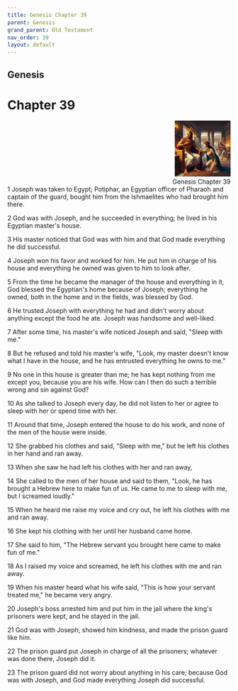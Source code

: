 ```yaml
---
title: Genesis Chapter 39
parent: Genesis
grand_parent: Old Testament
nav_order: 39
layout: default
---
```


## Genesis

# Chapter 39

<div style="clear: both; text-align: right;">
    <img src="/assets/Image/Genesis/500/39.jpg" alt="Genesis Chapter 39" class="chapter-image" style="max-width: 25%; height: auto;"/>
    <figcaption style="font-size: 14px;">Genesis Chapter 39</figcaption>
</div>
1 Joseph was taken to Egypt; Potiphar, an Egyptian officer of Pharaoh and captain of the guard, bought him from the Ishmaelites who had brought him there.

2 God was with Joseph, and he succeeded in everything; he lived in his Egyptian master's house.

3 His master noticed that God was with him and that God made everything he did successful.

4 Joseph won his favor and worked for him. He put him in charge of his house and everything he owned was given to him to look after.

5 From the time he became the manager of the house and everything in it, God blessed the Egyptian's home because of Joseph; everything he owned, both in the home and in the fields, was blessed by God.

6 He trusted Joseph with everything he had and didn't worry about anything except the food he ate. Joseph was handsome and well-liked.

7 After some time, his master's wife noticed Joseph and said, "Sleep with me."

8 But he refused and told his master's wife, "Look, my master doesn't know what I have in the house, and he has entrusted everything he owns to me."

9 No one in this house is greater than me; he has kept nothing from me except you, because you are his wife. How can I then do such a terrible wrong and sin against God?

10 As she talked to Joseph every day, he did not listen to her or agree to sleep with her or spend time with her.

11 Around that time, Joseph entered the house to do his work, and none of the men of the house were inside.

12 She grabbed his clothes and said, "Sleep with me," but he left his clothes in her hand and ran away.

13 When she saw he had left his clothes with her and ran away,

14 She called to the men of her house and said to them, "Look, he has brought a Hebrew here to make fun of us. He came to me to sleep with me, but I screamed loudly."

15 When he heard me raise my voice and cry out, he left his clothes with me and ran away.

16 She kept his clothing with her until her husband came home.

17 She said to him, "The Hebrew servant you brought here came to make fun of me."

18 As I raised my voice and screamed, he left his clothes with me and ran away.

19 When his master heard what his wife said, "This is how your servant treated me," he became very angry.

20 Joseph's boss arrested him and put him in the jail where the king's prisoners were kept, and he stayed in the jail.

21 God was with Joseph, showed him kindness, and made the prison guard like him.

22 The prison guard put Joseph in charge of all the prisoners; whatever was done there, Joseph did it.

23 The prison guard did not worry about anything in his care; because God was with Joseph, and God made everything Joseph did successful.


